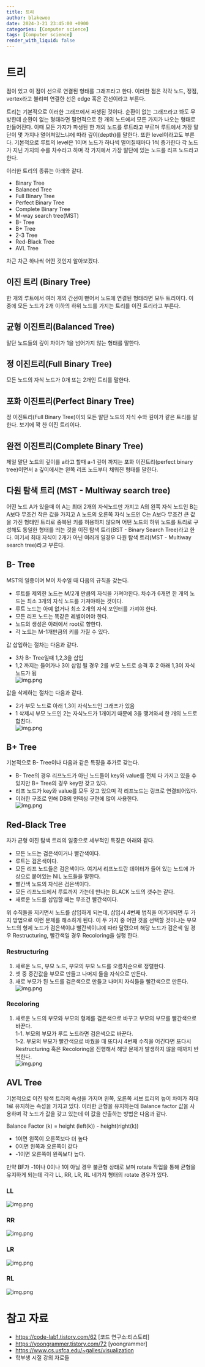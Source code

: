 ```yaml
---
title: 트리
author: blakewoo
date: 2024-3-21 23:45:00 +0900
categories: [Computer science]
tags: [Computer science]
render_with_liquid: false
---
```


# 트리

점이 있고 이 점이 선으로 연결된 형태를 그래프라고 한다.
이러한 점은 각각 노드, 정점, vertex라고 불리며 연결한 선은 edge 혹은 간선이라고 부른다.

트리는 기본적으로 이러한 그래프에서 파생된 것이다. 순환이 없는 그래프라고 봐도 무방한데
순환이 없는 형태라면 필연적으로 한 개의 노드에서 모든 가지가 나오는 형태로 만들어진다.
이때 모든 가지가 파생된 한 개의 노드를 루트라고 부르며 루트에서 가장 말단이 몇 가지나
멀어져있느냐에 따라 깊이(depth)를 말한다. 또한 level이라고도 부른다.
기본적으로 루트의 level은 1이며 노드가 하나씩 멀어질때마다 1씩 증가한다
각 노드가 지닌 가지의 수를 차수라고 하며 각 가지에서 가장 말단에 있는 노드를 리프 노드라고 한다.

이러한 트리의 종류는 아래와 같다.

- Binary Tree
- Balanced Tree
- Full Binary Tree
- Perfect Binary Tree
- Complete Binary Tree
- M-way search tree(MST)
- B- Tree
- B+ Tree  
- 2-3 Tree  
- Red-Black Tree
- AVL Tree

차근 차근 하나씩 어떤 것인지 알아보겠다.

## 이진 트리 (Binary Tree)
한 개의 루트에서 여러 개의 간선이 뻗어서 노드에 연결된 형태라면
모두 트리이다. 이 중에 모든 노드가 2개 이하의 하위 노드를 가지는 트리를
이진 트리라고 부른다.

## 균형 이진트리(Balanced Tree)
말단 노드들의 깊이 차이가 1을 넘어가지 않는 형태를 말한다.

## 정 이진트리(Full Binary Tree)
모든 노드의 자식 노드가 0개 또는 2개인 트리를 말한다.

## 포화 이진트리(Perfect Binary Tree)
정 이진트리(Full Binary Tree)이되 모든 말단 노드의 자식 수와
깊이가 같은 트리를 말한다. 보기에 꽉 찬 이진 트리이다.

## 완전 이진트리(Complete Binary Tree)
제일 말단 노드의 깊이를 a라고 할때 a-1 깊이 까지는
포화 이진트리(perfect binary tree)이면서 a 깊이에서는 왼쪽 리프 노드부터 채워진 형태를 말한다.

##  다원 탐색 트리 (MST - Multiway search tree)
어떤 노드 A가 있을때 이 A는 최대 2개의 자식노드만 가지고
A의 왼쪽 자식 노드인 B는 A보다 무조건 작은 값을 가지고
A 노드의 오른쪽 자식 노드인 C는 A보다 무조건 큰 값을 가진 형태인 트리로
중복된 키를 허용하지 않으며 어떤 노드의 하위 노드를 트리로 구성해도
동일한 형태를 띄는 것을 이진 탐색 트리(BST - Binary Search Tree)라고 한다.
여기서 최대 자식이 2개가 아닌 여러개 일경우 다원 탐색 트리(MST - Multiway search tree)라고 부른다.

## B- Tree    
MST의 일종이며 M이 차수일 때 다음의 규칙을 갖는다.
- 루트를 제외한 노드는 M/2개 만큼의 자식을 가져야한다. 차수가 6개면 한 개의 노드는
최소 3개의 자식 노드를 가져야하는 것이다.
- 루트 노드는 아예 없거나 최소 2개의 자식 포인터를 가져야 한다.
- 모든 리프 노드는 똑같은 레벨이어야 한다.
- 노드의 생성은 아래에서 root로 향한다.
- 각 노드는 M-1개만큼의 키를 가질 수 있다.

값 삽입하는 절차는 다음과 같다.
- 3차 B- Tree일때 1,2,3을 삽입
- 1,2 까지는 들어가나 3이 삽입 될 경우 2를 부모 노드로 승격 후 2 아래 1,3이 자식노드가 됨   
![img.png](/assets/blog/cs/b-tree_insertion_img.png)


값을 삭제하는 절차는 다음과 같다.
- 2가 부모 노드로 아래 1,3이 자식노드인 그래프가 있음
- 1 삭제시 부모 노드인 2는 자식노드가 1개이기 때문에 3을 땡겨와서 한 개의 노드로 합친다.   
![img.png](/assets/blog/cs/b-tree_delete_img.png)

## B+ Tree
기본적으로 B- Tree이나 다음과 같은 특징을 추가로 갖는다.
- B- Tree의 경우 리프노드가 아닌 노드들이 key와 value를 전체 다 가지고 있을 수 있지만
B+ Tree의 경우 key만 갖고 있다.
- 리프 노드가 key와 value를 모두 갖고 있으며 각 리프노드는 링크로 연결되어있다.   
- 이러한 구조로 인해 DB의 인덱싱 구현에 많이 사용한다.    
![img.png](/assets/blog/cs/b+tree_img.png)

## Red-Black Tree
자가 균형 이진 탐색 트리의 일종으로 세부적인 특징은 아래와 같다.
- 모든 노드는 검은색이거나 빨간색이다.
- 루트는 검은색이다.
- 모든 리프 노드들은 검은색이다. 여기서 리프노드란 데이터가 들어 있는 노드에 가상으로
붙어있는 NIL 노드들을 말한다.
- 빨간색 노드의 자식은 검은색이다.
- 모든 리프노드에서 루트까지 가는데 만나는 BLACK 노드의 갯수는 같다.
- 새로운 노드를 삽입할 때는 무조건 빨간색이다.

위 수칙들을 지키면서 노드를 삽입하게 되는데, 삽입시 4번째 법칙을 어기게되면 두 가지
방법으로 이런 문제를 해소하게 된다.
이 두 가지 중 어떤 것을 선택할 것이냐는 부모 노드의 형제 노드가 검은색이냐 빨간색이냐에
따라 달렸으며 해당 노드가 검은색 일 경우 Restructuring, 빨간색일 경우
Recoloring을 실행 한다.

### Restructuring
1. 새로운 노드, 부모 노드, 부모의 부모 노드를 오름차순으로 정렬한다.
2. 셋 중 중간값을 부모로 만들고 나머지 둘을 자식으로 만든다.
3. 새로 부모가 된 노드를 검은색으로 만들고 나머지 자식들을 빨간색으로 만든다.   
![img.png](/assets/blog/cs/red_black_restructuring_img.png)

### Recoloring
1. 새로운 노드의 부모와 부모의 형제를 검은색으로 바꾸고 부모의 부모를 빨간색으로 바꾼다.    
1-1. 부모의 부모가 루트 노드라면 검은색으로 바꾼다.   
1-2. 부모의 부모가 빨간색으로 바꿨을 때 또다시 4번째 수칙을 어긴다면 또다시 Restructuring 혹은 Recoloring을 진행해서 해당 문제가 발생하지 않을 때까지 반복한다.   
![img.png](/assets/blog/cs/red_black_recoloring_img.png)

## AVL Tree
기본적으로 이진 탐색 트리의 속성을 가지며 왼쪽, 오른쪽 서브 트리의 높이 차이가 최대 1로 유지하는 속성을 가지고 있다.
이러한 균형을 유지하는데 Balance factor 값을 사용하며 각 노드가 값을 갖고 있는데
이 값을 산출하는 방법은 다음과 같다.

Balance Factor (k) = height (left(k)) - height(right(k))
- 1이면 왼쪽이 오른쪽보다 더 높다
- 0이면 왼쪽과 오른쪽이 같다
- -1이면 오른쪽이 왼쪽보다 높다.

만약 BF가 -1이나 0이나 1이 아닐 경우 불균형 상태로 보며 rotate 작업을 통해
균형을 유지하게 되는데 각각 LL, RR, LR, RL 네가지 형태의 rotate 경우가 있다.

### LL   
![img.png](/assets/blog/cs/avl_ll_img.png)

### RR   
![img.png](/assets/blog/cs/avl_rr_img.png)

### LR   
![img.png](/assets/blog/cs/avl_lr_img.png)

### RL   
![img.png](/assets/blog/cs/avl_rl_img.png)


# 참고 자료
- https://code-lab1.tistory.com/62 [코드 연구소:티스토리]
- https://yoongrammer.tistory.com/72 [yoongrammer]
- https://www.cs.usfca.edu/~galles/visualization
- 학부생 시절 강의 자료들
